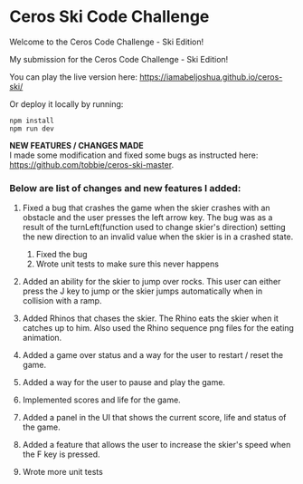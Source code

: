 # Ceros Ski Code Challenge

Welcome to the Ceros Code Challenge - Ski Edition!

My submission for the Ceros Code Challenge - Ski Edition!

You can play the live version here: https://iamabeljoshua.github.io/ceros-ski/

Or deploy it locally by running:
```
npm install
npm run dev
```

**NEW FEATURES / CHANGES MADE**
<br/>
I made some modification and fixed some bugs as instructed here: https://github.com/tobbie/ceros-ski-master. 

### Below are list of changes and new features I added:

1. Fixed a bug that crashes the game when the skier crashes with an obstacle and the user presses the left arrow key.
   The bug was as a result of the turnLeft(function used to change skier's direction) setting the new direction to an invalid value when the skier is in a crashed      state.
   
   1. Fixed the bug
   2. Wrote unit tests to make sure this never happens

2. Added an ability for the skier to jump over rocks. This user can either press the J key to jump or the skier jumps automatically when in collision with a ramp.

3. Added Rhinos that chases the skier. The Rhino eats the skier when it catches up to him. Also used the Rhino sequence png files for the eating animation.

4. Added a game over status and a way for the user to restart / reset the game.

5. Added a way for the user to pause and play the game.

6. Implemented scores and life for the game.

7. Added a panel in the UI that shows the current score, life and status of the game.

8. Added a feature that allows the user to increase the skier's speed when the F key is pressed.

9. Wrote more unit tests
